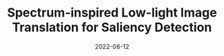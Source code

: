 ---
layout: post
image: /images/spectrum.png
authors: "Kitty Varghese, <strong>Sudarshan Rajagopalan</strong>, Mohit Lamba, Kaushik Mitra"
title: "Spectrum-inspired Low-light Image Translation for Saliency Detection"
collection: publications
categories: "research"
date: 2022-08-12
venue: 'ICVGIP 2022'
arxiv: 'https://arxiv.org/pdf/2303.10145'
---